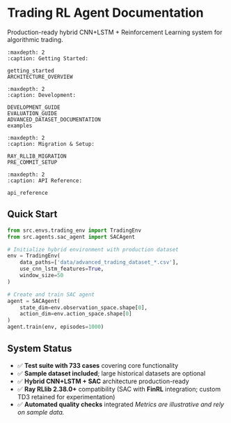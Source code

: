 # Trading RL Agent Documentation

Production-ready hybrid CNN+LSTM + Reinforcement Learning system for algorithmic trading.

```{toctree}
:maxdepth: 2
:caption: Getting Started:

getting_started
ARCHITECTURE_OVERVIEW
```

```{toctree}
:maxdepth: 2
:caption: Development:

DEVELOPMENT_GUIDE
EVALUATION_GUIDE
ADVANCED_DATASET_DOCUMENTATION
examples
```

```{toctree}
:maxdepth: 2
:caption: Migration & Setup:

RAY_RLLIB_MIGRATION
PRE_COMMIT_SETUP
```

```{toctree}
:maxdepth: 2
:caption: API Reference:

api_reference
```

## Quick Start

```python
from src.envs.trading_env import TradingEnv
from src.agents.sac_agent import SACAgent

# Initialize hybrid environment with production dataset
env = TradingEnv(
    data_paths=['data/advanced_trading_dataset_*.csv'],
    use_cnn_lstm_features=True,
    window_size=50
)

# Create and train SAC agent
agent = SACAgent(
    state_dim=env.observation_space.shape[0],
    action_dim=env.action_space.shape[0]
)
agent.train(env, episodes=1000)
```

## System Status

- ✅ **Test suite with 733 cases** covering core functionality
- ✅ **Sample dataset included**; large historical datasets are optional
- ✅ **Hybrid CNN+LSTM + SAC** architecture production-ready
- ✅ **Ray RLlib 2.38.0+** compatibility (SAC with **FinRL** integration; custom TD3 retained for experimentation)
- ✅ **Automated quality checks** integrated
  _Metrics are illustrative and rely on sample data._
